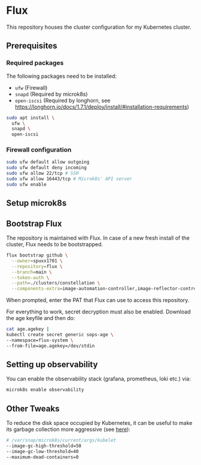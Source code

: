 # Flux

This repository houses the cluster configuration for my Kubernetes cluster.

## Prerequisites

### Required packages

The following packages need to be installed:

- `ufw` (Firewall)
- `snapd` (Required by microk8s)
- `open-iscsi` (Required by longhorn, see https://longhorn.io/docs/1.7.1/deploy/install/#installation-requirements)

```bash
sudo apt install \
  ufw \
  snapd \
  open-iscsi
```

### Firewall configuration

```bash
sudo ufw default allow outgoing
sudo ufw default deny incoming
sudo ufw allow 22/tcp # SSH
sudo ufw allow 16443/tcp # Microk8s' API server
sudo ufw enable
```

## Setup microk8s

## Bootstrap Flux

The repository is maintained with Flux. In case of a new fresh install of the cluster, Flux needs to be bootstrapped.

```bash
flux bootstrap github \
  --owner=spuxx1701 \
  --repository=flux \
  --branch=main \
  --token-auth \
  --path=./clusters/constellation \
  --components-extra=image-automation-controller,image-reflector-controller
```

When prompted, enter the PAT that Flux can use to access this repository.

For everything to work, secret decryption must also be enabled. Download the age keyfile and then do:

```bash
cat age.agekey |
kubectl create secret generic sops-age \
--namespace=flux-system \
--from-file=age.agekey=/dev/stdin
```

## Setting up observability

You can enable the observability stack (grafana, prometheus, loki etc.) via:

```bash
microk8s enable observability
```

## Other Tweaks

To reduce the disk space occupied by Kubernetes, it can be useful to make its garbage collection more aggressive (see [here](https://stackoverflow.com/a/77270875)):

```bash
# /var/snap/microk8s/current/args/kubelet
--image-gc-high-threshold=50
--image-gc-low-threshold=40
--maximum-dead-containers=0
```
